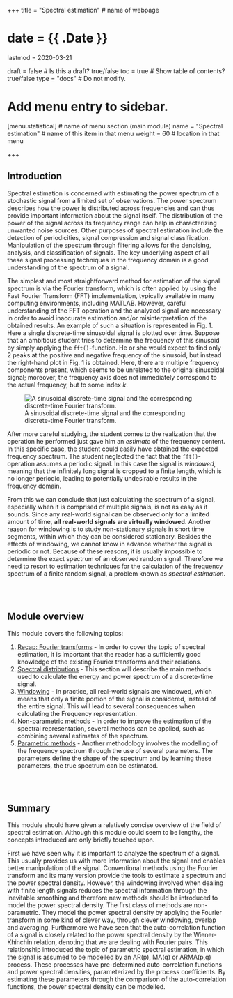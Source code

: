 +++
title = "Spectral estimation"         # name of webpage

# date = {{ .Date }}
lastmod = 2020-03-21

draft = false  # Is this a draft? true/false
toc = true  # Show table of contents? true/false
type = "docs"  # Do not modify.

# Add menu entry to sidebar.
[menu.statistical]                       # name of menu section (main module)
  name = "Spectral estimation"        # name of this item in that menu
  weight = 60                           # location in that menu

+++

## Introduction

Spectral estimation is concerned with estimating the power spectrum of a stochastic signal from a limited set of observations. The power spectrum describes how the power is distributed across frequencies and can thus provide important information about the signal itself. The distribution of the power of the signal across its frequency range can help in characterizing unwanted noise sources. Other purposes of spectral estimation include the detection of periodicities, signal compression and signal classification. Manipulation of the spectrum through filtering allows for the denoising, analysis, and classification of signals. The key underlying aspect of all these signal processing techniques in the frequency domain is a good understanding of the spectrum of a signal.

The simplest and most straightforward method for estimation of the signal spectrum is via the Fourier transform, which is often applied by using the Fast Fourier Transform (FFT) implementation, typically available in many computing environments, including MATLAB. However, careful understanding of the FFT operation and the analyzed signal are necessary in order to avoid inaccurate estimation and/or misinterpretation of the obtained results. An example of such a situation is represented in Fig. 1. Here a single discrete-time sinusoidal signal is plotted over time. Suppose that an ambitious student tries to determine the frequency of this sinusoid by simply applying the `fft()`-function. He or she would expect to find only 2 peaks at the positive and negative frequency of the sinusoid, but instead the right-hand plot in Fig. 1 is obtained. Here, there are multiple frequency components present, which seems to be unrelated to the original sinusoidal signal; moreover, the frequency axis does not immediately correspond to the actual frequency, but to some index $k$.

<div style="max-width: 900px; margin: auto">
  <figure>
    <img
      src="/../files/7.Images/statistical/spectrum/spectral_introduction.svg"
      alt="A sinusoidal discrete-time signal and the corresponding discrete-time Fourier transform."
    />
    <figcaption class="numbered">
      A sinusoidal discrete-time signal and the corresponding discrete-time Fourier transform.
    </figcaption>
  </figure>
</div>

After more careful studying, the student comes to the realization that the operation he performed just gave him an <i>estimate</i> of the frequency content. In this specific case, the student could easily have obtained the expected frequency spectrum. The student neglected the fact that the `fft()`-operation assumes a periodic signal. In this case the signal is <i>windowed</i>, meaning that the infinitely long signal is cropped to a finite length, which is no longer periodic, leading to potentially undesirable results in the frequency domain.

From this we can conclude that just calculating the spectrum of a signal, especially when it is comprised of multiple signals, is not as easy as it sounds. Since any real-world signal can be observed only for a limited amount of time, **all real-world signals are virtually windowed**. Another reason for windowing is to study non-stationary signals in short time segments, within which they can be considered stationary. Besides the effects of windowing, we cannot know in advance whether the signal is periodic or not. Because of these reasons, it is usually impossible to determine the exact spectrum of an observed random signal. Therefore we need to resort to estimation techniques for the calculation of the frequency spectrum of a finite random signal, a problem known as <i>spectral estimation</i>.


<br></br>
## Module overview
This module covers the following topics:

1. <a href="../../../disciplines/statistical/statisticalsignalprocessing_spectrum_fourier">Recap: Fourier transforms</a> - In order to cover the topic of spectral estimation, it is important that the reader has a sufficiently good knowledge of the existing Fourier transforms and their relations.
2. <a href="../../../disciplines/statistical/statisticalsignalprocessing_spectrum_psd">Spectral distributions</a> - This section will describe the main methods used to calculate the energy and power spectrum of a discrete-time signal.
3. <a href="../../../disciplines/statistical/statisticalsignalprocessing_spectrum_window">Windowing</a> - In practice, all real-world signals are windowed, which means that only a finite portion of the signal is considered, instead of the entire signal. This will lead to several consequences when calculating the Frequency representation.
4. <a href="../../../disciplines/statistical/statisticalsignalprocessing_spectrum_nonparametric">Non-parametric methods</a> - In order to improve the estimation of the spectral representation, several methods can be applied, such as combining several estimates of the spectrum.
5. <a href="../../../disciplines/statistical/statisticalsignalprocessing_spectrum_parametric">Parametric methods</a> - Another methodology involves the modelling of the frequency spectrum through the use of several parameters. The parameters define the shape of the spectrum and by learning these parameters, the true spectrum can be estimated.



<br></br>
## Summary
This module should have given a relatively concise overview of the field of spectral estimation. Although this module could seem to be lengthy, the concepts introduced are only briefly touched upon.

First we have seen why it is important to analyze the spectrum of a signal. This usually provides us with more information about the signal and  enables better manipulation of the signal. Conventional methods using the Fourier transform and its many version provide the tools to estimate a spectrum and the power spectral density. However, the windowing involved when dealing with finite length signals reduces the spectral information through the inevitable smoothing and therefore new methods should be introduced to model the power spectral density. The first class of methods are non-parametric. They model the power spectral density by applying the Fourier transform in some kind of clever way, through clever windowing, overlap and averaging. Furthermore we have seen that the auto-correlation function of a signal is closely related to the power spectral density by the Wiener-Khinchin relation, denoting that we are dealing with Fourier pairs. This relationship introduced the topic of parametric spectral estimation, in which the signal is assumed to be modelled by an AR(p), MA(q) or ARMA(p,q) process. These processes have pre-determined auto-correlation functions and power spectral densities, parameterized by the process coefficients. By estimating these parameters through the comparison of the auto-correlation functions, the power spectral density can be modelled.
